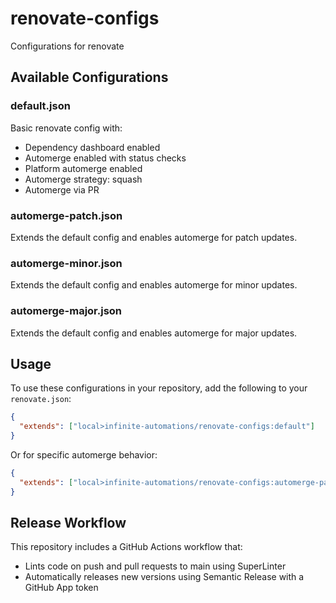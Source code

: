 # renovate-configs

Configurations for renovate

## Available Configurations

### default.json

Basic renovate config with:
- Dependency dashboard enabled
- Automerge enabled with status checks
- Platform automerge enabled
- Automerge strategy: squash
- Automerge via PR

### automerge-patch.json

Extends the default config and enables automerge for patch updates.

### automerge-minor.json

Extends the default config and enables automerge for minor updates.

### automerge-major.json

Extends the default config and enables automerge for major updates.

## Usage

To use these configurations in your repository, add the following to your `renovate.json`:

```json
{
  "extends": ["local>infinite-automations/renovate-configs:default"]
}
```

Or for specific automerge behavior:

```json
{
  "extends": ["local>infinite-automations/renovate-configs:automerge-patch"]
}
```

## Release Workflow

This repository includes a GitHub Actions workflow that:
- Lints code on push and pull requests to main using SuperLinter
- Automatically releases new versions using Semantic Release with a GitHub App token
